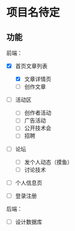 # 项目名待定



## 功能

前端：

- [x] 首页文章列表
  - [x] 文章详情页
  - [ ] 创作文章
- [ ] 活动区
  - [ ] 创作者活动
  - [ ] 广告活动
  - [ ] 公开技术会
  - [ ] 招聘
- [ ] 论坛
  - [ ] 发个人动态（摸鱼）
  - [ ] 讨论技术
- [ ] 个人信息页
- [ ] 登录注册



后端：

- [ ] 设计数据库
